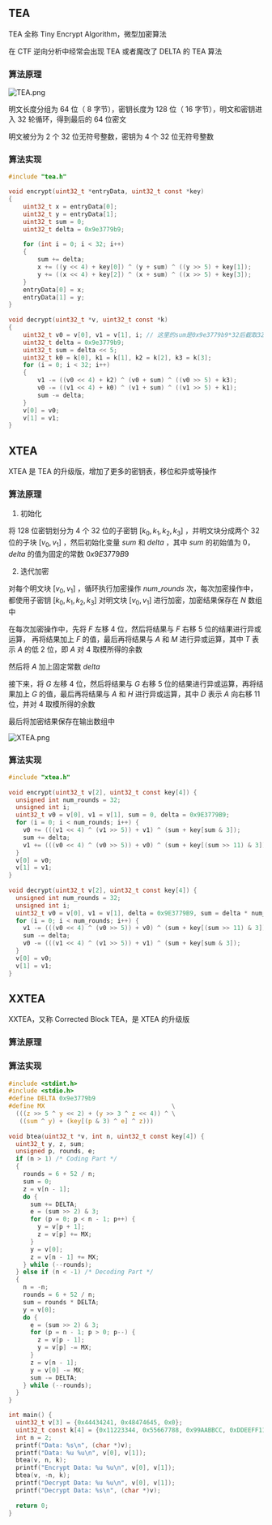 ## TEA

TEA 全称 Tiny Encrypt Algorithm，微型加密算法

在 CTF 逆向分析中经常会出现 TEA 或者魔改了 DELTA 的 TEA 算法

### 算法原理

![TEA.png](https://gitee.com/chpocenkey/images/raw/master/TEA.png)

明文长度分组为 64 位（ 8 字节），密钥长度为 128 位（ 16 字节），明文和密钥进入 32 轮循环，得到最后的 64 位密文

明文被分为 2 个 32 位无符号整数，密钥为 4 个 32 位无符号整数
### 算法实现

```C
#include "tea.h"

void encrypt(uint32_t *entryData, uint32_t const *key)
{
    uint32_t x = entryData[0];
    uint32_t y = entryData[1];
    uint32_t sum = 0;
    uint32_t delta = 0x9e3779b9;
  
    for (int i = 0; i < 32; i++)
    {
        sum += delta;
        x += ((y << 4) + key[0]) ^ (y + sum) ^ ((y >> 5) + key[1]);
        y += ((x << 4) + key[2]) ^ (x + sum) ^ ((x >> 5) + key[3]);
    }
    entryData[0] = x;
    entryData[1] = y;
}
  
void decrypt(uint32_t *v, uint32_t const *k)
{
    uint32_t v0 = v[0], v1 = v[1], i; // 这里的sum是0x9e3779b9*32后截取32位的结果，截取很重要。
    uint32_t delta = 0x9e3779b9;
    uint32_t sum = delta << 5;
    uint32_t k0 = k[0], k1 = k[1], k2 = k[2], k3 = k[3];
    for (i = 0; i < 32; i++)
    {
        v1 -= ((v0 << 4) + k2) ^ (v0 + sum) ^ ((v0 >> 5) + k3);
        v0 -= ((v1 << 4) + k0) ^ (v1 + sum) ^ ((v1 >> 5) + k1);
        sum -= delta;
    }
    v[0] = v0;
    v[1] = v1;
}
```
## XTEA

XTEA 是 TEA 的升级版，增加了更多的密钥表，移位和异或等操作

### 算法原理

1. 初始化

将 128 位密钥划分为 4 个 32 位的子密钥 $[k_0, k_1,k_2, k_3]$ ，并明文块分成两个 32 位的子块 $[v_0, v_1]$ ，然后初始化变量 $sum$ 和 $delta$ ，其中 $sum$ 的初始值为 0， $delta$ 的值为固定的常数 $0x9E3779B9$

2. 迭代加密

对每个明文块 $[v_0, v_1]$ ，循环执行加密操作 $num\_rounds$ 次，每次加密操作中，都使用子密钥 $[k_0, k_1, k_2, k_3]$ 对明文块 $[v_0, v_1]$ 进行加密，加密结果保存在 $N$ 数组中

在每次加密操作中，先将 $F$ 左移 4 位，然后将结果与 $F$ 右移 5 位的结果进行异或运算，
再将结果加上 $F$ 的值，最后再将结果与 $A$ 和 $M$ 进行异或运算，其中 $T$ 表示 $A$ 的低 2 位，即 $A$ 对 4 取模所得的余数

然后将 $A$ 加上固定常数 $delta$

接下来，将 $G$ 左移 4 位，然后将结果与 $G$ 右移 5 位的结果进行异或运算，再将结果加上 $G$ 的值，最后再将结果与 $A$ 和 $H$ 进行异或运算，其中 $D$ 表示 $A$ 向右移 11 位，并对 4 取模所得的余数

最后将加密结果保存在输出数组中

![XTEA.png](https://gitee.com/chpocenkey/images/raw/master/XTEA.png)
### 算法实现

```C
#include "xtea.h"
  
void encrypt(uint32_t v[2], uint32_t const key[4]) {
  unsigned int num_rounds = 32;
  unsigned int i;
  uint32_t v0 = v[0], v1 = v[1], sum = 0, delta = 0x9E3779B9;
  for (i = 0; i < num_rounds; i++) {
    v0 += (((v1 << 4) ^ (v1 >> 5)) + v1) ^ (sum + key[sum & 3]);
    sum += delta;
    v1 += (((v0 << 4) ^ (v0 >> 5)) + v0) ^ (sum + key[(sum >> 11) & 3]);
  }
  v[0] = v0;
  v[1] = v1;
}
  
void decrypt(uint32_t v[2], uint32_t const key[4]) {
  unsigned int num_rounds = 32;
  unsigned int i;
  uint32_t v0 = v[0], v1 = v[1], delta = 0x9E3779B9, sum = delta * num_rounds;
  for (i = 0; i < num_rounds; i++) {
    v1 -= (((v0 << 4) ^ (v0 >> 5)) + v0) ^ (sum + key[(sum >> 11) & 3]);
    sum -= delta;
    v0 -= (((v1 << 4) ^ (v1 >> 5)) + v1) ^ (sum + key[sum & 3]);
  }
  v[0] = v0;
  v[1] = v1;
}
```
## XXTEA

XXTEA，又称 Corrected Block TEA，是 XTEA 的升级版
### 算法原理

### 算法实现

```C
#include <stdint.h>
#include <stdio.h>
#define DELTA 0x9e3779b9
#define MX                                   \
  (((z >> 5 ^ y << 2) + (y >> 3 ^ z << 4)) ^ \
   ((sum ^ y) + (key[(p & 3) ^ e] ^ z)))
  
void btea(uint32_t *v, int n, uint32_t const key[4]) {
  uint32_t y, z, sum;
  unsigned p, rounds, e;
  if (n > 1) /* Coding Part */
  {
    rounds = 6 + 52 / n;
    sum = 0;
    z = v[n - 1];
    do {
      sum += DELTA;
      e = (sum >> 2) & 3;
      for (p = 0; p < n - 1; p++) {
        y = v[p + 1];
        z = v[p] += MX;
      }
      y = v[0];
      z = v[n - 1] += MX;
    } while (--rounds);
  } else if (n < -1) /* Decoding Part */
  {
    n = -n;
    rounds = 6 + 52 / n;
    sum = rounds * DELTA;
    y = v[0];
    do {
      e = (sum >> 2) & 3;
      for (p = n - 1; p > 0; p--) {
        z = v[p - 1];
        y = v[p] -= MX;
      }
      z = v[n - 1];
      y = v[0] -= MX;
      sum -= DELTA;
    } while (--rounds);
  }
}

int main() {
  uint32_t v[3] = {0x44434241, 0x48474645, 0x0};
  uint32_t const k[4] = {0x11223344, 0x55667788, 0x99AABBCC, 0xDDEEFF11};
  int n = 2;
  printf("Data: %s\n", (char *)v);
  printf("Data: %u %u\n", v[0], v[1]);
  btea(v, n, k);
  printf("Encrypt Data: %u %u\n", v[0], v[1]);
  btea(v, -n, k);
  printf("Decrypt Data: %u %u\n", v[0], v[1]);
  printf("Decrypt Data: %s\n", (char *)v);
  
  return 0;
}
```